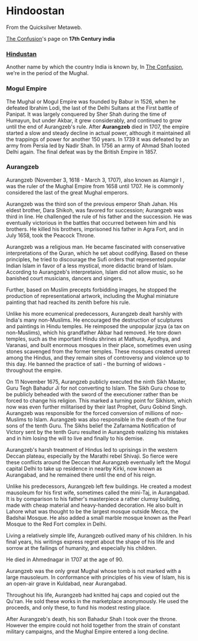 
# Hindoostan

From the Quicksilver Metaweb.

[The Confusion](/the-confusion)'s page on **17th Century india**

### [Hindustan](/http-en-wikipedia-org-wiki-india)


Another name by which the country India is known by, In [The Confusion](/the-confusion), we're in the period of the Mughal.

### Mogul Empire


The Mughal or Mogul Empire was founded by Babur in 1526, when he defeated Ibrahim Lodi, the last of the Delhi Sultans at the First battle of Panipat. It was largely conquered by Sher Shah during the time of Humayun, but under Akbar, it grew considerably, and continued to grow until the end of Aurangzeb's rule. After **Aurangzeb** died in 1707, the empire started a slow and steady decline in actual power, although it maintained all the trappings of power for another 150 years. In 1739 it was defeated by an army from Persia led by Nadir Shah. In 1756 an army of Ahmad Shah looted Delhi again. The final defeat was by the British Empire in 1857. 

### Aurangzeb


Aurangzeb (November 3, 1618 - March 3, 1707), also known as Alamgir I , was the ruler of the Mughal Empire from 1658 until 1707. He is commonly considered the last of the great Mughal emperors. 

Aurangzeb was the third son of the previous emperor Shah Jahan. His eldest brother, Dara Shikoh, was favored for succession; Aurangzeb was third in line. He challenged the rule of his father and the succession. He was eventually victorious in the battles that occurred between him and his brothers. He killed his brothers, imprisoned his father in Agra Fort, and in July 1658, took the Peacock Throne. 

Aurangzeb was a religious man. He became fascinated with conservative interpretations of the Quran, which he set about codifying. Based on these principles, he tried to discourage the Sufi orders that represented popular Indian Islam in favor of a less mystical, more didactic brand of Islam. According to Aurangzeb's interpretaion, Islam did not allow music, so he banished court musicians, dancers and singers. 

Further, based on Muslim precepts forbidding images, he stopped the production of representational artwork, including the Mughal miniature painting that had reached its zenith before his rule. 

Unlike his more ecumenical predecessors, Aurangzeb dealt harshly with India's many non-Muslims. He encouraged the destruction of sculptures and paintings in Hindu temples. He reimposed the unpopular jizya (a tax on non-Muslims), which his grandfather Akbar had removed. He tore down temples, such as the important Hindu shrines at Mathura, Ayodhya, and Varanasi, and built enormous mosques in their place, sometimes even using stones scavenged from the former temples. These mosques created unrest among the Hindus, and they remain sites of controversy and violence up to this day. He banned the practice of sati - the burning of widows - throughout the empire. 

On 11 November 1675, Aurangzeb publicly executed the ninth Sikh Master, Guru Tegh Bahadur Ji for not converting to Islam. The Sikh Guru chose to be publicly beheaded with the sword of the executioner rather than be forced to change his religion. This marked a turning point for Sikhism, which now was even further militarised by their last Prophet, Guru Gobind Singh. Aurangzeb was responsible for the forced conversion of millions of non-Muslims to Islam. Aurangzeb was also responsible in the death of the four sons of the tenth Guru. The Sikhs belief the Zafarnama Notification of Victory sent by the tenth Guru resulted in Aurangzeb realizing his mistakes and in him losing the will to live and finally to his demise. 

Aurangzeb's harsh treatment of Hindus led to uprisings in the western Deccan plateau, especially by the Marathi rebel Shivaji. So fierce were these conflicts around the Deccan that Aurangzeb eventually left the Mogul capital Delhi to take up residence in nearby Kirki, now known as Aurangabad, and he remained there until the end of his reign. 

Unlike his predecessors, Aurangzeb left few buildings. He created a modest mausoleum for his first wife, sometimes called the mini-Taj, in Aurangabad. It is by comparison to his father's masterpiece a rather clumsy building, made with cheap material and heavy-handed decoration. He also built in Lahore what was thought to be the largest mosque outside Mecca, the Badshai Mosque. He also added a small marble mosque known as the Pearl Mosque to the Red Fort complex in Delhi. 

Living a relatively simple life, Aurangzeb outlived many of his children. In his final years, his writings express regret about the shape of his life and sorrow at the failings of humanity, and especially his children. 

He died in Ahmednagar in 1707 at the age of 90. 

Aurangzeb was the only great Mughal whose tomb is not marked with a large mausoleum. In conformance with principles of his view of Islam, his is an open-air grave in Kuldabad, near Aurangabad. 

Throughout his life, Aurangzeb had knitted haj caps and copied out the Qu'ran. He sold these works in the marketplace anonymously. He used the proceeds, and only these, to fund his modest resting place. 

After Aurangzeb's death, his son Bahadur Shah I took over the throne. However the empire could not hold together from the strain of constant military campaigns, and the Mughal Empire entered a long decline.
